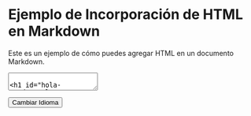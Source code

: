 # Ejemplo de Incorporación de HTML en Markdown

Este es un ejemplo de cómo puedes agregar HTML en un documento Markdown.

<div id="content">
  <!-- Contenido en Markdown -->
  <textarea id="markdown-content" readonly>

# Hola Mundo

Este es un ejemplo de contenido en Markdown.

- Lista 1
- Lista 2
  </textarea>
</div>

<button onclick="cambiarIdioma()">Cambiar Idioma</button>

<script>
  function cambiarIdioma() {
    // Simplemente como ejemplo, cambiamos el idioma al inglés
    document.documentElement.lang = "en";
    
    // Actualiza el contenido del área de Markdown
    document.getElementById("markdown-content").value = `
# Hello World

This is an example of Markdown content.

- List 1
- List 2
    `;
    // Podrías hacer más acciones aquí para cambiar dinámicamente el contenido
  }
</script>
